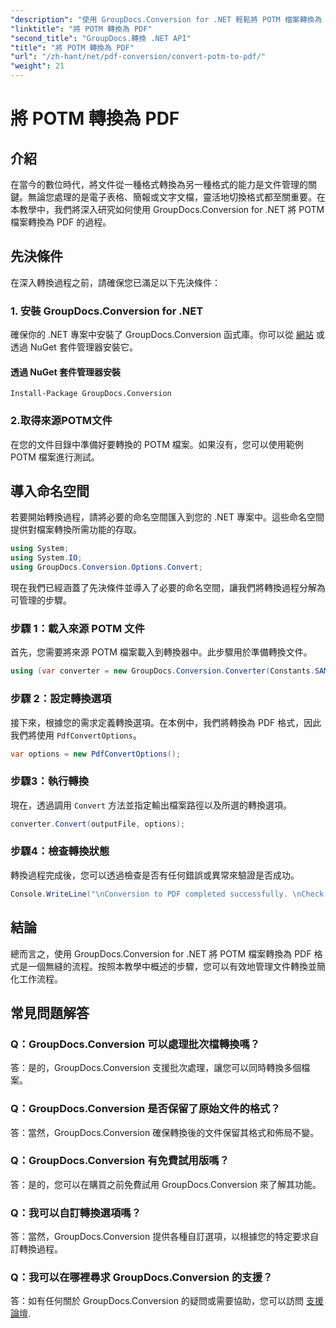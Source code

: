 ```yaml
---
"description": "使用 GroupDocs.Conversion for .NET 輕鬆將 POTM 檔案轉換為 PDF 格式。簡化您的文件管理工作流程。"
"linktitle": "將 POTM 轉換為 PDF"
"second_title": "GroupDocs.轉換 .NET API"
"title": "將 POTM 轉換為 PDF"
"url": "/zh-hant/net/pdf-conversion/convert-potm-to-pdf/"
"weight": 21
---
```


# 將 POTM 轉換為 PDF

## 介紹

在當今的數位時代，將文件從一種格式轉換為另一種格式的能力是文件管理的關鍵。無論您處理的是電子表格、簡報或文字文檔，靈活地切換格式都至關重要。在本教學中，我們將深入研究如何使用 GroupDocs.Conversion for .NET 將 POTM 檔案轉換為 PDF 的過程。

## 先決條件

在深入轉換過程之前，請確保您已滿足以下先決條件：

### 1. 安裝 GroupDocs.Conversion for .NET

確保你的 .NET 專案中安裝了 GroupDocs.Conversion 函式庫。你可以從 [網站](https://releases.groupdocs.com/conversion/net/) 或透過 NuGet 套件管理器安裝它。

#### 透過 NuGet 套件管理器安裝

```
Install-Package GroupDocs.Conversion
```

### 2.取得來源POTM文件

在您的文件目錄中準備好要轉換的 POTM 檔案。如果沒有，您可以使用範例 POTM 檔案進行測試。

## 導入命名空間

若要開始轉換過程，請將必要的命名空間匯入到您的 .NET 專案中。這些命名空間提供對檔案轉換所需功能的存取。

```csharp
using System;
using System.IO;
using GroupDocs.Conversion.Options.Convert;
```

現在我們已經涵蓋了先決條件並導入了必要的命名空間，讓我們將轉換過程分解為可管理的步驟。

### 步驟 1：載入來源 POTM 文件

首先，您需要將來源 POTM 檔案載入到轉換器中。此步驟用於準備轉換文件。

```csharp
using (var converter = new GroupDocs.Conversion.Converter(Constants.SAMPLE_POTM))
```

### 步驟 2：設定轉換選項

接下來，根據您的需求定義轉換選項。在本例中，我們將轉換為 PDF 格式，因此我們將使用 `PdfConvertOptions`。

```csharp
var options = new PdfConvertOptions();
```

### 步驟3：執行轉換

現在，透過調用 `Convert` 方法並指定輸出檔案路徑以及所選的轉換選項。

```csharp
converter.Convert(outputFile, options);
```

### 步驟4：檢查轉換狀態

轉換過程完成後，您可以透過檢查是否有任何錯誤或異常來驗證是否成功。

```csharp
Console.WriteLine("\nConversion to PDF completed successfully. \nCheck output in {0}", outputFolder);
```

## 結論

總而言之，使用 GroupDocs.Conversion for .NET 將 POTM 檔案轉換為 PDF 格式是一個無縫的流程。按照本教學中概述的步驟，您可以有效地管理文件轉換並簡化工作流程。

## 常見問題解答

### Q：GroupDocs.Conversion 可以處理批次檔轉換嗎？

答：是的，GroupDocs.Conversion 支援批次處理，讓您可以同時轉換多個檔案。

### Q：GroupDocs.Conversion 是否保留了原始文件的格式？

答：當然，GroupDocs.Conversion 確保轉換後的文件保留其格式和佈局不變。

### Q：GroupDocs.Conversion 有免費試用版嗎？

答：是的，您可以在購買之前免費試用 GroupDocs.Conversion 來了解其功能。

### Q：我可以自訂轉換選項嗎？

答：當然，GroupDocs.Conversion 提供各種自訂選項，以根據您的特定要求自訂轉換過程。

### Q：我可以在哪裡尋求 GroupDocs.Conversion 的支援？

答：如有任何關於 GroupDocs.Conversion 的疑問或需要協助，您可以訪問 [支援論壇](https://forum。groupdocs.com/c/conversion/11).